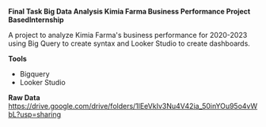 **Final Task Big Data Analysis Kimia Farma Business Performance Project BasedInternship**

A project to analyze Kimia Farma's business performance for 2020-2023 using Big Query to create syntax and Looker Studio to create dashboards.

**Tools**
- Bigquery
- Looker Studio

**Raw Data**
https://drive.google.com/drive/folders/1lEeVkIv3Nu4V42ia_50inYOu95o4vWbL?usp=sharing
